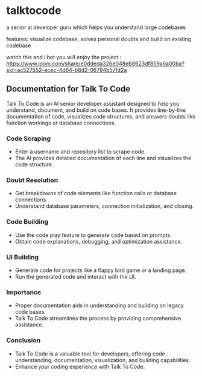 # talktocode
a senior ai developer guru which helps you understand large codebases


features: visualize codebase, solves personal doubts and build on existing codebase


watch this and i bet you will enjoy the project : https://www.loom.com/share/e0ddeda326e048eb8923df859a6a00ba?sid=ac527552-ecec-4d64-b8d2-06794b57fd2a


## Documentation for Talk To Code

Talk To Code is an AI senior developer assistant designed to help you understand, document, and build on code bases. It provides line-by-line documentation of code, visualizes code structures, and answers doubts like function workings or database connections.

### Code Scraping

- Enter a username and repository list to scrape code.
- The AI provides detailed documentation of each line and visualizes the code structure.

### Doubt Resolution

- Get breakdowns of code elements like function calls or database connections.
- Understand database parameters, connection initialization, and closing.

### Code Building

- Use the code play feature to generate code based on prompts.
- Obtain code explanations, debugging, and optimization assistance.

### UI Building

- Generate code for projects like a flappy bird game or a landing page.
- Run the generated code and interact with the UI.

### Importance

- Proper documentation aids in understanding and building on legacy code bases.
- Talk To Code streamlines the process by providing comprehensive assistance.

### Conclusion

- Talk To Code is a valuable tool for developers, offering code understanding, documentation, visualization, and building capabilities.
- Enhance your coding experience with Talk To Code.
